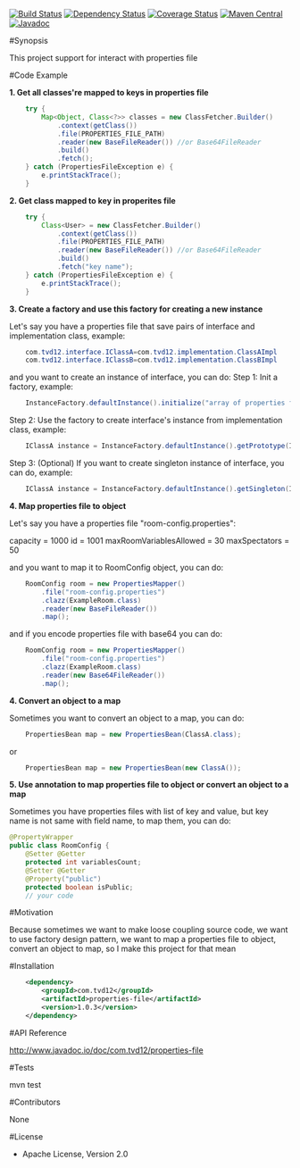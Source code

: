 [![Build Status](https://travis-ci.org/tvd12/properties-file.svg?branch=master)](https://travis-ci.org/tvd12/properties-file)
[![Dependency Status](https://www.versioneye.com/user/projects/5717990efcd19a00415b1f61/badge.svg?style=flat)](https://www.versioneye.com/user/projects/5717990efcd19a00415b1f61)
[![Coverage Status](https://coveralls.io/repos/github/tvd12/properties-file/badge.svg?branch=master)](https://coveralls.io/github/tvd12/properties-file?branch=master)
[![Maven Central](https://maven-badges.herokuapp.com/maven-central/com.tvd12/properties-file/badge.svg)](https://maven-badges.herokuapp.com/maven-central/com.tvd12/properties-file)
[![Javadoc](https://javadoc-emblem.rhcloud.com/doc/com.tvd12/properties-file/badge.svg)](http://www.javadoc.io/doc/com.tvd12/properties-file)

#Synopsis

This project support for interact with properties file

#Code Example

**1. Get all classes're mapped to keys in properties file**
```java
	try {
		Map<Object, Class<?>> classes = new ClassFetcher.Builder()
			.context(getClass())
			.file(PROPERTIES_FILE_PATH)
			.reader(new BaseFileReader()) //or Base64FileReader
			.build()
			.fetch();
	} catch (PropertiesFileException e) {
		e.printStackTrace();
	}
```

**2. Get class mapped to key in properites file**
```java
	try {
		Class<User> = new ClassFetcher.Builder()
			.context(getClass())
			.file(PROPERTIES_FILE_PATH)
			.reader(new BaseFileReader()) //or Base64FileReader
			.build()
			.fetch("key name");
	} catch (PropertiesFileException e) {
		e.printStackTrace();
	}
```

**3. Create a factory and use this factory for creating a new instance**

Let's say you have a properties file that save pairs of interface and implementation class, example:
```java
	com.tvd12.interface.IClassA=com.tvd12.implementation.ClassAImpl
	com.tvd12.interface.IClassB=com.tvd12.implementation.ClassBImpl
```
and you want to create an instance of interface, you can do:
Step 1: Init a factory, example:
```java
	InstanceFactory.defaultInstance().initialize("array of properties files");
```
Step 2: Use the factory to create interface's instance from implementation class, example:
```java
	IClassA instance = InstanceFactory.defaultInstance().getPrototype(IClassA.class);
```
Step 3: (Optional) If you want to create singleton instance of interface, you can do, example:
```java
	IClassA instance = InstanceFactory.defaultInstance().getSingleton(IClassA.class);
```

**4. Map properties file to object**

Let's say you have a properties file "room-config.properties":

capacity = 1000
id = 1001
maxRoomVariablesAllowed = 30
maxSpectators = 50

and you want to map it to RoomConfig object, you can do:

```java
	RoomConfig room = new PropertiesMapper()
		.file("room-config.properties")
		.clazz(ExampleRoom.class)
		.reader(new BaseFileReader())
		.map();
```

and if you encode properties file with base64 you can do:

```java
	RoomConfig room = new PropertiesMapper()
		.file("room-config.properties")
		.clazz(ExampleRoom.class)
		.reader(new Base64FileReader())
		.map();
```

**4. Convert an object to a map**

Sometimes you want to convert an object to a map, you can do:

```java
	PropertiesBean map = new PropertiesBean(ClassA.class);
```
or
```java
	PropertiesBean map = new PropertiesBean(new ClassA());
```

**5. Use annotation to map properties file to object or convert an object to a map**

Sometimes you have properties files with list of key and value, but key name is not same with field name, to map them, you can do:

```java
@PropertyWrapper
public class RoomConfig {
    @Setter @Getter
    protected int variablesCount;
    @Setter @Getter
    @Property("public")
    protected boolean isPublic;
    // your code
```

#Motivation

Because sometimes we want to make loose coupling source code, we want to use factory design pattern, we want to map a properties file to object, convert an object to map, so I make this project for that mean

#Installation

```xml
	<dependency>
		<groupId>com.tvd12</groupId>
		<artifactId>properties-file</artifactId>
		<version>1.0.3</version>
	</dependency>
```
#API Reference

http://www.javadoc.io/doc/com.tvd12/properties-file

#Tests

mvn test

#Contributors

None

#License

- Apache License, Version 2.0
	


